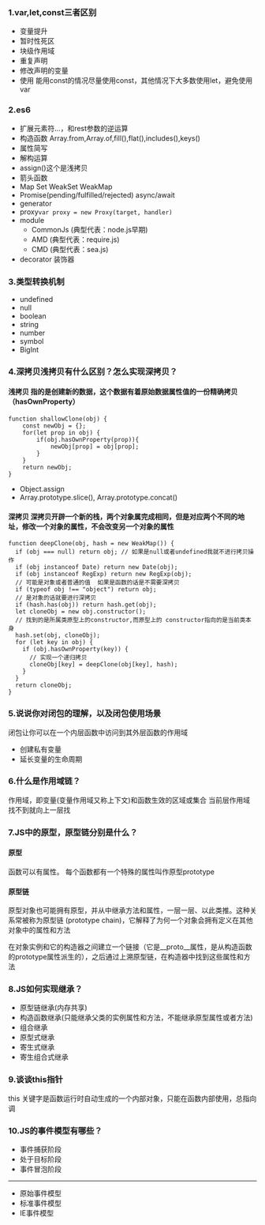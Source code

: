 <!--
 * @Author: 41
 * @Date: 2022-03-07 21:56:22
 * @LastEditors: 41
 * @LastEditTime: 2022-03-24 10:12:04
 * @Description: 
-->
### 1.var,let,const三者区别
- 变量提升
- 暂时性死区
- 块级作用域
- 重复声明
- 修改声明的变量
- 使用
能用const的情况尽量使用const，其他情况下大多数使用let，避免使用var

### 2.es6
- 扩展元素符...，和rest参数的逆运算
- 构造函数 Array.from,Array.of,fill(),flat(),includes(),keys()
- 属性简写
- 解构运算
- assign()这个是浅拷贝
- 箭头函数
- Map Set WeakSet WeakMap
- Promise(pending/fulfilled/rejected) async/await
- generator
- proxy`var proxy = new Proxy(target, handler)`
- module
  - CommonJs (典型代表：node.js早期)
  - AMD (典型代表：require.js)
  - CMD (典型代表：sea.js)
- decorator 装饰器

### 3.类型转换机制
- undefined
- null
- boolean
- string
- number
- symbol
- BigInt

### 4.深拷贝浅拷贝有什么区别？怎么实现深拷贝？
#### 浅拷贝  指的是创建新的数据，这个数据有着原始数据属性值的一份精确拷贝（hasOwnProperty）
```JS
function shallowClone(obj) {
    const newObj = {};
    for(let prop in obj) {
        if(obj.hasOwnProperty(prop)){
            newObj[prop] = obj[prop];
        }
    }
    return newObj;
}
```
  - Object.assign
  - Array.prototype.slice(), Array.prototype.concat()

#### 深拷贝 深拷贝开辟一个新的栈，两个对象属完成相同，但是对应两个不同的地址，修改一个对象的属性，不会改变另一个对象的属性
```JS
function deepClone(obj, hash = new WeakMap()) {
  if (obj === null) return obj; // 如果是null或者undefined我就不进行拷贝操作
  if (obj instanceof Date) return new Date(obj);
  if (obj instanceof RegExp) return new RegExp(obj);
  // 可能是对象或者普通的值  如果是函数的话是不需要深拷贝
  if (typeof obj !== "object") return obj;
  // 是对象的话就要进行深拷贝
  if (hash.has(obj)) return hash.get(obj);
  let cloneObj = new obj.constructor();
  // 找到的是所属类原型上的constructor,而原型上的 constructor指向的是当前类本身
  hash.set(obj, cloneObj);
  for (let key in obj) {
    if (obj.hasOwnProperty(key)) {
      // 实现一个递归拷贝
      cloneObj[key] = deepClone(obj[key], hash);
    }
  }
  return cloneObj;
}
```
### 5.说说你对闭包的理解，以及闭包使用场景
闭包让你可以在一个内层函数中访问到其外层函数的作用域
- 创建私有变量
- 延长变量的生命周期

### 6.什么是作用域链？
作用域，即变量(变量作用域又称上下文)和函数生效的区域或集合
当前层作用域找不到就向上一层找

### 7.JS中的原型，原型链分别是什么？
#### 原型
函数可以有属性。 每个函数都有一个特殊的属性叫作原型prototype
#### 原型链
原型对象也可能拥有原型，并从中继承方法和属性，一层一层、以此类推。这种关系常被称为原型链 (prototype chain)，它解释了为何一个对象会拥有定义在其他对象中的属性和方法

在对象实例和它的构造器之间建立一个链接（它是__proto__属性，是从构造函数的prototype属性派生的），之后通过上溯原型链，在构造器中找到这些属性和方法

### 8.JS如何实现继承？
- 原型链继承(内存共享)
- 构造函数继承(只能继承父类的实例属性和方法，不能继承原型属性或者方法)
- 组合继承
- 原型式继承
- 寄生式继承
- 寄生组合式继承

### 9.谈谈this指针
this 关键字是函数运行时自动生成的一个内部对象，只能在函数内部使用，总指向调

### 10.JS的事件模型有哪些？
- 事件捕获阶段
- 处于目标阶段
- 事件冒泡阶段
***
- 原始事件模型
- 标准事件模型
- IE事件模型
